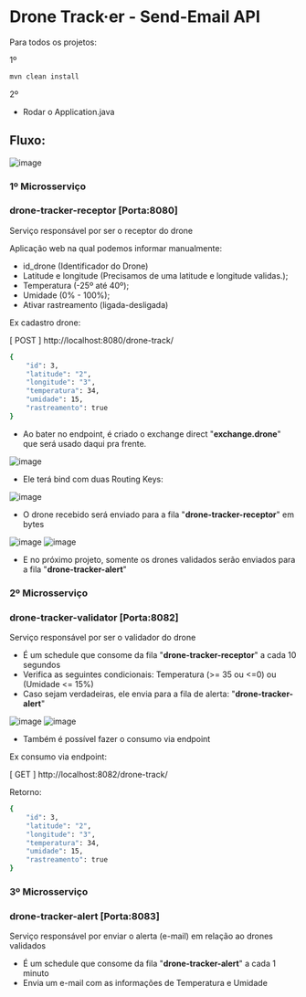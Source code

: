 # Drone Track·er - Send-Email API

Para todos os projetos:

1º
```bash
mvn clean install
```
2º
- Rodar o Application.java


## Fluxo:

![image](https://user-images.githubusercontent.com/39711228/183234004-b32cdcc9-8c53-4b77-942b-29239c3155e8.png)

### 1º Microsserviço
### drone-tracker-receptor [Porta:8080]
Serviço responsável por ser o receptor do drone


Aplicação web na qual podemos informar manualmente:
- id_drone (Identificador do Drone) 
-	Latitude e longitude (Precisamos de uma latitude e longitude validas.);
-	Temperatura (-25º até 40º);
-	Umidade (0% - 100%);
-	Ativar rastreamento (ligada-desligada)

Ex cadastro drone:

[ POST ] http://localhost:8080/drone-track/

```bash
{
    "id": 3,
    "latitude": "2",
    "longitude": "3",
    "temperatura": 34,
    "umidade": 15,
    "rastreamento": true
}
```

- Ao bater no endpoint, é criado o exchange direct "**exchange.drone**" que será usado daqui pra frente. 

![image](https://user-images.githubusercontent.com/39711228/183229346-5210d32f-c295-42f1-8e01-d3a980dd8be0.png)

- Ele terá bind com duas Routing Keys:

![image](https://user-images.githubusercontent.com/39711228/183229475-e869fbe5-e99e-4029-b89e-186a5e317df6.png)


- O drone recebido será enviado para a fila "**drone-tracker-receptor**" em bytes

![image](https://user-images.githubusercontent.com/39711228/183229759-9a60c9bf-83bc-4269-9a2a-575a151b5a76.png)
![image](https://user-images.githubusercontent.com/39711228/183229810-1a04f23b-bd08-4baf-8f6d-07c595c13588.png)



- E no próximo projeto, somente os drones validados serão enviados para a fila "**drone-tracker-alert**"


### 2º Microsserviço
### drone-tracker-validator [Porta:8082]
Serviço responsável por ser o validador do drone

- É um schedule que consome da fila "**drone-tracker-receptor**" a cada 10 segundos
- Verifica as seguintes condicionais: Temperatura (>= 35 ou <=0) ou (Umidade <= 15%)
- Caso sejam verdadeiras, ele envia para a fila de alerta: "**drone-tracker-alert**"

![image](https://user-images.githubusercontent.com/39711228/183229884-3f1a2f68-983a-48fa-b6b7-89c45d98885c.png)
![image](https://user-images.githubusercontent.com/39711228/183229907-4189524b-a523-479c-9eb6-3a91dfbb2d1a.png)

- Também é possível fazer o consumo via endpoint

Ex consumo via endpoint:

[ GET ] http://localhost:8082/drone-track/

Retorno:

```bash
{
    "id": 3,
    "latitude": "2",
    "longitude": "3",
    "temperatura": 34,
    "umidade": 15,
    "rastreamento": true
}
```

### 3º Microsserviço
### drone-tracker-alert [Porta:8083]
Serviço responsável por enviar o alerta (e-mail) em relação ao drones validados

- É um schedule que consome da fila "**drone-tracker-alert**" a cada 1 minuto
- Envia um e-mail com as informações de Temperatura e Umidade
